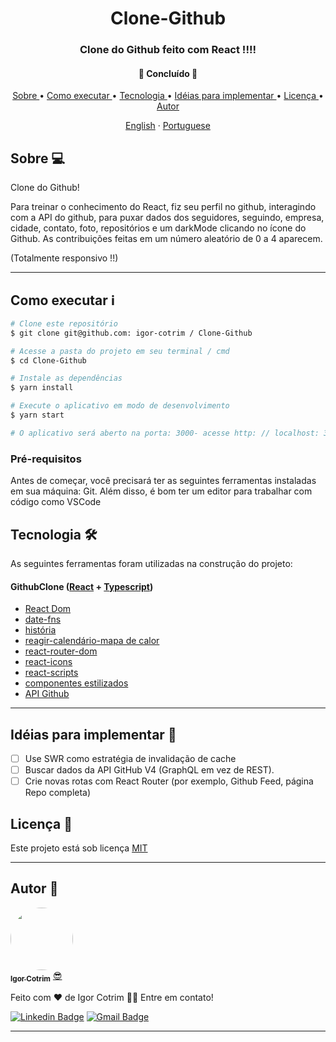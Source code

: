 <h1 align = "center"> Clone-Github </h1>

<h3 align = "center"> Clone do Github feito com React !!!! </h3>

<h4 align = "center">
🚧 Concluído 🚧
</h4>

<p align = "center">
 <a href="#Sobre-"> Sobre </a> •
 <a href="#como-executar-ℹ"> Como executar </a> •
 <a href="#Tecnologia-"> Tecnologia </a> •
 <a href="#ideas-to-implement-"> Idéias para implementar </a> •
<a href="#Licença-"> Licença </a> •
 <a href="#Autor-"> Autor </a>
</p>

<p align="center">
    <a href="README.md">English</a>
    ·
    <a href="README-pt.md">Portuguese</a>
 </p>

## Sobre 💻

Clone do Github!

Para treinar o conhecimento do React, fiz seu perfil no github, interagindo com a API do github, para puxar dados dos seguidores, seguindo, empresa, cidade, contato, foto, repositórios e um darkMode clicando no ícone do Github.
As contribuições feitas em um número aleatório de 0 a 4 aparecem. <br/>

(Totalmente responsivo !!)

---

## Como executar ℹ

```sh
# Clone este repositório
$ git clone git@github.com: igor-cotrim / Clone-Github

# Acesse a pasta do projeto em seu terminal / cmd
$ cd Clone-Github

# Instale as dependências
$ yarn install

# Execute o aplicativo em modo de desenvolvimento
$ yarn start

# O aplicativo será aberto na porta: 3000- acesse http: // localhost: 3000
```

### Pré-requisitos

Antes de começar, você precisará ter as seguintes ferramentas instaladas em sua máquina: Git. Além disso, é bom ter um editor para trabalhar com código como VSCode

## Tecnologia 🛠
As seguintes ferramentas foram utilizadas na construção do projeto:

#### GithubClone ([React](https://pt-br.reactjs.org/) + [Typescript](https://www.typescriptlang.org))

- [React Dom](https://pt-br.reactjs.org/docs/react-dom.html)
- [date-fns](https://date-fns.org)
- [história](https://www.npmjs.com/package/history)
- [reagir-calendário-mapa de calor](https://www.npmjs.com/package/react-calendar-heatmap)
- [react-router-dom](https://reactrouter.com/web/guides/quick-start/)
- [react-icons](https://react-icons.github.io/react-icons/)
- [react-scripts](https://www.npmjs.com/package/react-scripts)
- [componentes estilizados](https://styled-components.com)
- [API Github](https://developer.github.com/v3/)

---

## Idéias para implementar 📌

- [ ] Use SWR como estratégia de invalidação de cache
- [ ] Buscar dados da API GitHub V4 (GraphQL em vez de REST).
- [ ] Crie novas rotas com React Router (por exemplo, Github Feed, página Repo completa)

## Licença 📝

Este projeto está sob licença [MIT](https://choosealicense.com/licenses/mit/)

---

## Autor 🦸

<a href="https://www.linkedin.com/in/igorcotrim/">
 <img style="border-radius: 50%;" src="https://avatars2.githubusercontent.com/u/50390408?s=460&u=fa3dad860e7be785755894c2c7f4cbd20ac4b1b0&v=4" width="100px;" alt=""/>
 <br />
 <sub><b>Igor Cotrim</b></sub></a> <a href="https://www.linkedin.com/in/igorcotrim/" title="linkedin">😎</a>


Feito com ❤️ de Igor Cotrim 👋🏽 Entre em contato!

[![Linkedin Badge](https://img.shields.io/badge/-Igor_Cotrim-blue?style=flat-square&logo=Linkedin&logoColor=white&link=https://www.linkedin.com/in/igorcotrim/)](https://www.linkedin.com/in/igorcotrim/) 
[![Gmail Badge](https://img.shields.io/badge/-igorxuxicotrim@gmail.com-c14438?style=flat-square&logo=Gmail&logoColor=white&link=mailto:igorxuxicotrim@gmail.com)](mailto:igorxuxicotrim@gmail.com)

---
